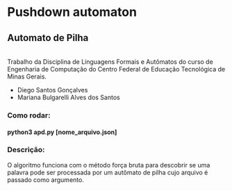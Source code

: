 # Pushdown automaton

<h2>Automato de Pilha</h2>
<br>
Trabalho da Disciplina de Linguagens Formais e Autômatos do curso de Engenharia de Computação do Centro Federal de Educação Tecnológica de Minas Gerais.

<ul>
<li>Diego Santos Gonçalves</li>
<li>Mariana Bulgarelli Alves dos Santos</li>
</ul>

<h3>Como rodar:</h3>

<h4>python3 apd.py [nome_arquivo.json] </h4>

<h3>Descrição:</h3>
O algoritmo funciona com o método força bruta para descobrir se uma palavra pode ser processada por um autômato de pilha cujo arquivo é passado como argumento.

